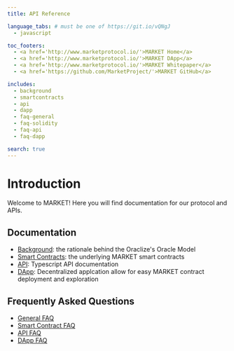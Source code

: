 ```yaml
---
title: API Reference

language_tabs: # must be one of https://git.io/vQNgJ
  - javascript

toc_footers:
  - <a href='http://www.marketprotocol.io/'>MARKET Home</a>
  - <a href='http://www.marketprotocol.io/'>MARKET DApp</a>
  - <a href='http://www.marketprotocol.io/'>MARKET Whitepaper</a>
  - <a href='https://github.com/MarketProject/'>MARKET GitHub</a>

includes:
  - background
  - smartcontracts
  - api
  - dapp
  - faq-general
  - faq-solidity
  - faq-api
  - faq-dapp

search: true
---
```


# Introduction

Welcome to MARKET! Here you will find documentation for our protocol and APIs.
## Documentation
* [Background](#background): the rationale behind the Oraclize's Oracle Model
* [Smart Contracts](#smartcontracts): the underlying MARKET smart contracts
* [API](#api):  Typescript API documentation
* [DApp](#dapp): Decentralized applcation allow for easy MARKET contract deployment and exploration

## Frequently Asked Questions
* [General FAQ](#faq-general)
* [Smart Contract FAQ](#faq-solidity)
* [API FAQ](#faq-api) 
* [DApp FAQ](#faq-dapp) 
